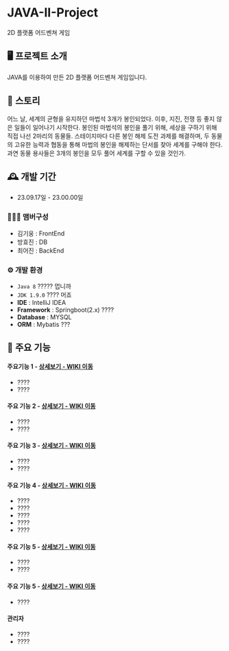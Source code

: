 # JAVA-II-Project

2D 플랫폼 어드벤쳐 게임

## 🖥️ 프로젝트 소개
JAVA를 이용하여 만든 2D 플랫폼 어드벤쳐 게임입니다.
<br>

## 💬 스토리
어느 날, 세계의 균형을 유지하던 마법석 3개가 봉인되었다. 이후, 지진, 전쟁 등 좋지 않은 일들이 일어나기 시작한다. 봉인된 마법석의 봉인을 풀기 위해, 세상을 구하기 위해 직접 나선 2마리의 동물들.
스테이지마다 다른 봉인 해제 도전 과제를 해결하며, 두 동물의 고유한 능력과 협동을 통해 마법의 봉인을 해제하는 단서를 찾아 세계를 구해야 한다. 과연 동물 용사들은 3개의 봉인을 모두 풀어 세계를 구할 수 있을 것인가.

## 🕰️ 개발 기간
* 23.09.17일 - 23.00.00일

### 🧑‍🤝‍🧑 맴버구성
 - 김기웅 : FrontEnd
 - 방효진 : DB
 - 최어진 : BackEnd

### ⚙️ 개발 환경
- `Java 8` ????? 멉니까
- `JDK 1.9.0` ???? 머죠
- **IDE** : IntelliJ IDEA
- **Framework** : Springboot(2.x) ????
- **Database** : MYSQL
- **ORM** : Mybatis ???

## 📌 주요 기능
#### 주요기능 1 - <a href="https://github.com/chaehyuenwoo/SpringBoot-Project-MEGABOX/wiki/%EC%A3%BC%EC%9A%94-%EA%B8%B0%EB%8A%A5-%EC%86%8C%EA%B0%9C(Login)" >상세보기 - WIKI 이동</a>
- ????
- ????
#### 주요 기능 2 - <a href="https://github.com/chaehyuenwoo/SpringBoot-Project-MEGABOX/wiki/%EC%A3%BC%EC%9A%94-%EA%B8%B0%EB%8A%A5-%EC%86%8C%EA%B0%9C(Member)" >상세보기 - WIKI 이동</a>
- ????
- ????
#### 주요 기능 3 - <a href="https://github.com/chaehyuenwoo/SpringBoot-Project-MEGABOX/wiki/%EC%A3%BC%EC%9A%94-%EA%B8%B0%EB%8A%A5-%EC%86%8C%EA%B0%9C(Member)" >상세보기 - WIKI 이동</a>
- ????
- ????

#### 주요 기능 4 - <a href="https://github.com/chaehyuenwoo/SpringBoot-Project-MEGABOX/wiki/%EC%A3%BC%EC%9A%94-%EA%B8%B0%EB%8A%A5-%EC%86%8C%EA%B0%9C(%EC%98%81%ED%99%94-%EC%98%88%EB%A7%A4)" >상세보기 - WIKI 이동</a>
- ????
- ????
- ????
- ????
- ????
#### 주요 기능 5 - <a href="https://github.com/chaehyuenwoo/SpringBoot-Project-MEGABOX/wiki/%EC%A3%BC%EC%9A%94-%EA%B8%B0%EB%8A%A5-%EC%86%8C%EA%B0%9C(%EB%A9%94%EC%9D%B8-Page)" >상세보기 - WIKI 이동</a>
- ????
- ????
#### 주요 기능 5 - <a href="" >상세보기 - WIKI 이동</a> 
- ????

#### 관리자
- ????
- ????
